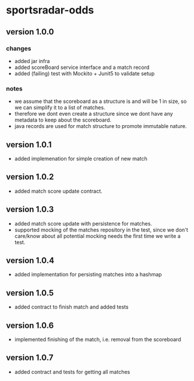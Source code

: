 # sportsradar-odds

## version 1.0.0
### changes
- added jar infra
- added scoreBoard service interface and a match record
- added (failing) test with Mockito + Junit5 to validate setup
### notes
* we assume that the scoreboard as a structure is and will be 1 in size, so we can simplify it to a list of matches.
* therefore we dont even create a structure since we dont have any metadata to keep about the scoreboard.
* java records are used for match structure to promote immutable nature.

## version 1.0.1
- added implemenation for simple creation of new match

## version 1.0.2
- added match score update contract.

## version 1.0.3
- added match score update with persistence for matches.
- supported mocking of the matches repository in the test, since we don't care/know about all potential mocking needs the first time we write a test.

## version 1.0.4
- added implementation for persisting matches into a hashmap

## version 1.0.5
- added contract to finish match and added tests

## version 1.0.6
- implemented finishing of the match, i.e. removal from the scoreboard

## version 1.0.7
- added contract and tests for getting all matches
